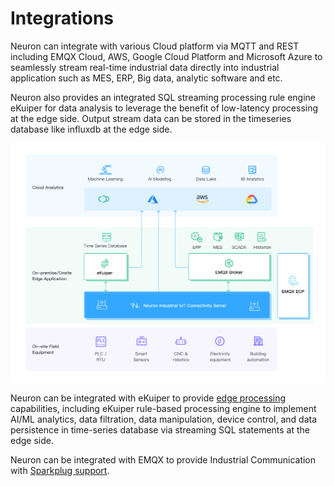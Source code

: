 # Integrations

Neuron can integrate with various Cloud platform via MQTT and REST including EMQX Cloud, AWS, Google Cloud Platform and Microsoft Azure to seamlessly stream real-time industrial data directly into industrial application such as MES, ERP, Big data, analytic software and etc.

Neuron also provides an integrated SQL streaming processing rule engine eKuiper for data analysis to leverage the benefit of low-latency processing at the edge side. Output stream data can be stored in the timeseries database like influxdb at the edge side.

![integrations](./assets/integration.png)

Neuron can be integrated with eKuiper to provide [edge processing](./ekuiper/ekuiper.md) capabilities,
including eKuiper rule-based processing engine to implement AI/ML analytics, data filtration, data manipulation, device control, and data persistence in time-series database via streaming SQL statements at the edge side.


Neuron can be integrated with EMQX to provide Industrial Communication with [Sparkplug support](./sparkplug/sparkplug.md).

